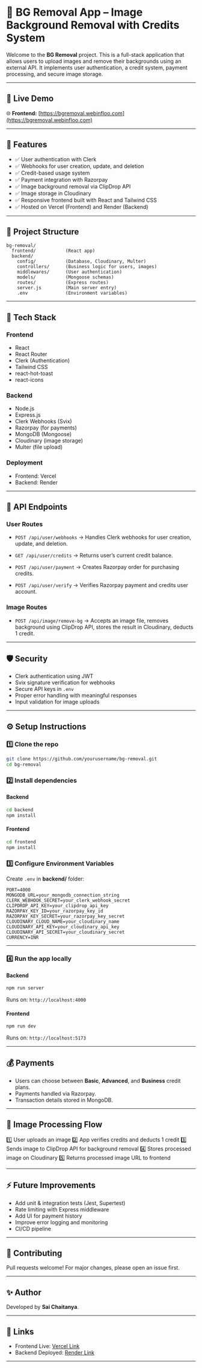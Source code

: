 # 📸 BG Removal App – Image Background Removal with Credits System

Welcome to the **BG Removal** project. This is a full-stack application that allows users to upload images and remove their backgrounds using an external API. It implements user authentication, a credit system, payment processing, and secure image storage.

---

## 🚀 Live Demo

🌐 **Frontend:** [https://bgremoval.webinfloo.com](https://bgremoval.webinfloo.com)

---

## 🎯 Features

* ✅ User authentication with Clerk
* ✅ Webhooks for user creation, update, and deletion
* ✅ Credit-based usage system
* ✅ Payment integration with Razorpay
* ✅ Image background removal via ClipDrop API
* ✅ Image storage in Cloudinary
* ✅ Responsive frontend built with React and Tailwind CSS
* ✅ Hosted on Vercel (Frontend) and Render (Backend)

---

## 👢 Project Structure

```
bg-removal/
  frontend/           (React app)
  backend/
    config/           (Database, Cloudinary, Multer)
    controllers/      (Business logic for users, images)
    middlewares/      (User authentication)
    models/           (Mongoose schemas)
    routes/           (Express routes)
    server.js         (Main server entry)
    .env              (Environment variables)
```

---

## 🔧 Tech Stack

### Frontend

* React
* React Router
* Clerk (Authentication)
* Tailwind CSS
* react-hot-toast
* react-icons

### Backend

* Node.js
* Express.js
* Clerk Webhooks (Svix)
* Razorpay (for payments)
* MongoDB (Mongoose)
* Cloudinary (image storage)
* Multer (file upload)

### Deployment

* Frontend: Vercel
* Backend: Render

---

## 📁 API Endpoints

### User Routes

* `POST /api/user/webhooks`
  → Handles Clerk webhooks for user creation, update, and deletion.

* `GET /api/user/credits`
  → Returns user’s current credit balance.

* `POST /api/user/payment`
  → Creates Razorpay order for purchasing credits.

* `POST /api/user/verify`
  → Verifies Razorpay payment and credits user account.

### Image Routes

* `POST /api/image/remove-bg`
  → Accepts an image file, removes background using ClipDrop API, stores the result in Cloudinary, deducts 1 credit.

---

## 🛡️ Security

* Clerk authentication using JWT
* Svix signature verification for webhooks
* Secure API keys in `.env`
* Proper error handling with meaningful responses
* Input validation for image uploads

---

## ⚙️ Setup Instructions

### 1️⃣ Clone the repo

```bash
git clone https://github.com/yourusername/bg-removal.git
cd bg-removal
```

### 2️⃣ Install dependencies

#### Backend

```bash
cd backend
npm install
```

#### Frontend

```bash
cd frontend
npm install
```

### 3️⃣ Configure Environment Variables

Create `.env` in **backend/** folder:

```
PORT=4000
MONGODB_URL=your_mongodb_connection_string
CLERK_WEBHOOK_SECRET=your_clerk_webhook_secret
CLIPDROP_API_KEY=your_clipdrop_api_key
RAZORPAY_KEY_ID=your_razorpay_key_id
RAZORPAY_KEY_SECRET=your_razorpay_key_secret
CLOUDINARY_CLOUD_NAME=your_cloudinary_name
CLOUDINARY_API_KEY=your_cloudinary_api_key
CLOUDINARY_API_SECRET=your_cloudinary_secret
CURRENCY=INR
```

---

### 4️⃣ Run the app locally

#### Backend

```bash
npm run server
```

Runs on: `http://localhost:4000`

#### Frontend

```bash
npm run dev
```

Runs on: `http://localhost:5173`

---

## 💰 Payments

* Users can choose between **Basic**, **Advanced**, and **Business** credit plans.
* Payments handled via Razorpay.
* Transaction details stored in MongoDB.

---

## 📸 Image Processing Flow

1️⃣ User uploads an image
2️⃣ App verifies credits and deducts 1 credit
3️⃣ Sends image to ClipDrop API for background removal
4️⃣ Stores processed image on Cloudinary
5️⃣ Returns processed image URL to frontend

---

## ⚡️ Future Improvements

* Add unit & integration tests (Jest, Supertest)
* Rate limiting with Express middleware
* Add UI for payment history
* Improve error logging and monitoring
* CI/CD pipeline

---

## 🤝 Contributing

Pull requests welcome! For major changes, please open an issue first.

---

## ✨ Author

Developed by **Sai Chaitanya**.
 

---

## 🔗 Links

* Frontend Live: [Vercel Link](https://bgremoval.webinfloo.com)
* Backend Deployed: [Render Link](https://bg-removal-4w0d.onrender.com)

---



